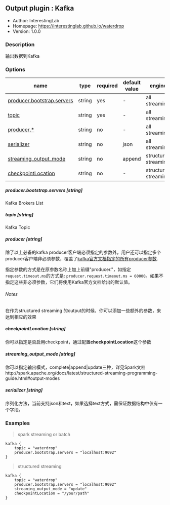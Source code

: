 ## Output plugin : Kafka

* Author: InterestingLab
* Homepage: https://interestinglab.github.io/waterdrop
* Version: 1.0.0

### Description

输出数据到Kafka

### Options

| name | type | required | default value | engine |
| --- | --- | --- | --- | --- |
| [producer.bootstrap.servers](#producerbootstrapservers-string) | string | yes | - | all streaming |
| [topic](#topic-string) | string | yes | - | all streaming |
| [producer.*](#producer-string) | string | no | - | all streaming |
| [serializer](#serializer-string) | string | no | json | all streaming |
| [streaming_output_mode](#streaming_output_mode-string) | string | no | append | structured streaming |
| [checkpointLocation](#checkpointLocation-string) | string | no | - | structured streaming |


##### producer.bootstrap.servers [string]

Kafka Brokers List

##### topic [string]

Kafka Topic

##### producer [string]

除了以上必备的kafka producer客户端必须指定的参数外，用户还可以指定多个producer客户端非必须参数，覆盖了[kafka官方文档指定的所有producer参数](http://kafka.apache.org/documentation.html#producerconfigs).

指定参数的方式是在原参数名称上加上前缀"producer."，如指定`request.timeout.ms`的方式是: `producer.request.timeout.ms = 60000`。如果不指定这些非必须参数，它们将使用Kafka官方文档给出的默认值。


######  Notes

在作为structured streaming 的output的时候，你可以添加一些额外的参数，来达到相应的效果

##### checkpointLocation [string]

你可以指定是否启用checkpoint，通过配置**checkpointLocation**这个参数

##### streaming_output_mode [string]

你可以指定输出模式，complete|append|update三种，详见Spark文档http://spark.apache.org/docs/latest/structured-streaming-programming-guide.html#output-modes

##### serializer [string]

序列化方法，当前支持json和text，如果选择text方式，需保证数据结构中仅有一个字段。

### Examples

> spark streaming or batch

```
kafka {
    topic = "waterdrop"
    producer.bootstrap.servers = "localhost:9092"
}
```
> structured streaming

```
kafka {
    topic = "waterdrop"
    producer.bootstrap.servers = "localhost:9092"
    streaming_output_mode = "update"
    checkpointLocation = "/your/path"
}
```